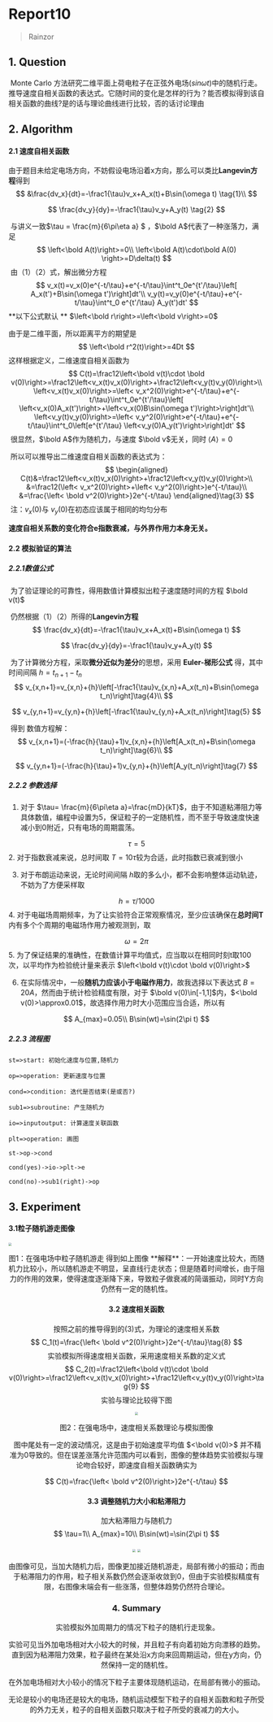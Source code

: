 # Report10

> Rainzor

## 1. Question

​	Monte Carlo 方法研究二维平面上荷电粒子在正弦外电场$( sin\omega t )$中的随机行走。 推导速度自相关函数的表达式。它随时间的变化是怎样的行为？能否模拟得到该自相关函数的曲线?是的话与理论曲线进行比较，否的话讨论理由

## 2. Algorithm

#### 2.1 速度自相关函数

​	由于题目未给定电场方向，不妨假设电场沿着x方向，那么可以类比**Langevin方程**得到
$$
&\frac{dv_x}{dt}=-\frac1{\tau}v_x+A_x(t)+B\sin(\omega t) \tag{1}\\
$$

$$
\frac{dv_y}{dy}=-\frac1{\tau}v_y+A_y(t) \tag{2}
$$

​	与讲义一致$\tau = \frac{m}{6\pi\eta a} $  ，$\bold A$代表了一种涨落力，满足
$$
\left<\bold A(t)\right>=0\\
\left<\bold A(t)\cdot\bold A(0) \right>=D\delta(t)
$$
​	由（1）（2）式，解出微分方程
$$
v_x(t)=v_x(0)e^{-t/\tau}+e^{-t/\tau}\int^t_0e^{t'/\tau}\left[ A_x(t')+B\sin(\omega t')\right]dt'\\
v_y(t)=v_y(0)e^{-t/\tau}+e^{-t/\tau}\int^t_0 e^{t'/\tau} A_y(t')dt'
$$
**以下公式默认 ** $\left<\bold r\right>=\left<\bold v\right>=0$	

由于是二维平面，所以距离平方的期望是
$$
\left<\bold r^2(t)\right>=4Dt
$$
这样根据定义，二维速度自相关函数为
$$
C(t)=\frac12\left<\bold v(t)\cdot \bold v(0)\right>=\frac12\left<v_x(t)v_x(0)\right>+\frac12\left<v_y(t)v_y(0)\right>\\
\left<v_x(t)v_x(0)\right>=\left< v_x^2(0)\right>e^{-t/\tau}+e^{-t/\tau}\int^t_0e^{t'/\tau}\left[ \left<v_x(0)A_x(t')\right>+\left<v_x(0)B\sin(\omega t')\right>\right]dt'\\
\left<v_y(t)v_y(0)\right>=\left< v_y^2(0)\right>e^{-t/\tau}+e^{-t/\tau}\int^t_0\left[e^{t'/\tau} \left<v_y(0)A_y(t')\right>\right]dt'
$$
​	很显然，$\bold A$作为随机力，与速度 $\bold v$无关，同时 $\left<A\right>=0$

​	所以可以推导出二维速度自相关函数的表达式为：
$$
\begin{aligned}
C(t)&=\frac12\left<v_x(t)v_x(0)\right>+\frac12\left<v_y(t)v_y(0)\right>\\
&=\frac12(\left< v_x^2(0)\right>+\left< v_y^2(0)\right>)e^{-t/\tau}\\
&=\frac{\left< \bold v^2(0)\right>}2e^{-t/\tau}
\end{aligned}\tag{3}
$$
​	注：$v_x(0)$与 $v_y(0)$在初态应该属于相同的均匀分布

​	**速度自相关系数的变化符合e指数衰减，与外界作用力本身无关。**

#### 2.2 模拟验证的算法

##### 2.2.1数值公式

​	为了验证理论的可靠性，得用数值计算模拟出粒子速度随时间的方程 $\bold v(t)$

​	仍然根据（1）（2）所得的**Langevin方程**
$$
\frac{dv_x}{dt}=-\frac1{\tau}v_x+A_x(t)+B\sin(\omega t)
$$

$$
\frac{dv_y}{dy}=-\frac1{\tau}v_y+A_y(t) 
$$

​	为了计算微分方程，采取**微分近似为差分**的思想，采用 **Euler-梯形公式** 得，其中时间间隔 $h=t_{n+1}-t_n$
$$
v_{x,n+1}=v_{x,n}+{h}\left[-\frac1{\tau}v_{x,n}+A_x(t_n)+B\sin(\omega t_n)\right]\tag{4}\\
$$

$$
v_{y,n+1}=v_{y,n}+{h}\left[-\frac1{\tau}v_{y,n}+A_x(t_n)\right]\tag{5}
$$

​	得到 数值方程解：
$$
v_{x,n+1}=(-\frac{h}{\tau}+1)v_{x,n}+{h}\left[A_x(t_n)+B\sin(\omega t_n)\right]\tag{6}\\
$$

$$
v_{y,n+1}=(-\frac{h}{\tau}+1)v_{y,n}+{h}\left[A_y(t_n)\right]\tag{7}
$$

##### 2.2.2 参数选择

1. 对于 $\tau= \frac{m}{6\pi\eta a}=\frac{mD}{kT}$，由于不知道粘滞阻力等具体数值，编程中设置为5，保证粒子的一定随机性，而不至于导致速度快速减小到0附近，只有电场的周期震荡。	

$$
\tau=5
$$
2. 对于指数衰减来说，总时间取 $T=10\tau$较为合适，此时指数已衰减到很小

3. 对于布朗运动来说，无论时间间隔 $h$取的多么小，都不会影响整体运动轨迹，不妨为了方便采样取

$$
h=\tau/1000
$$
4. 对于电磁场周期频率，为了让实验符合正常观察情况，至少应该确保在**总时间T**内有多个个周期的电磁场作用力被观测到，取

$$
\omega = 2\pi
$$
5. 为了保证结果的准确性，在数值计算平均值式，应当取以在相同时刻t取100次，以平均作为检验统计量来表示 $\left<\bold v(t)\cdot \bold v(0)\right>$

6. 在实际情况中，一般**随机力应该小于电磁作用力**，故我选择以下表达式 $B=20A$，然而由于统计检验精度有限，对于 $\bold v(0)\in[-1,1]$内，$<\bold v(0)>\approx0.01$，故选择作用力时大小范围应当合适，所以有

$$
A_{max}=0.05\\
B\sin(wt)=\sin(2\pi t)
$$

##### 2.2.3 流程图

```flow
st=>start: 初始化速度与位置,随机力
 
op=>operation: 更新速度与位置
 
cond=>condition: 迭代是否结束(是或否?)
 
sub1=>subroutine: 产生随机力

io=>inputoutput: 计算速度关联函数

plt=>operation: 画图
 
st->op->cond
 
cond(yes)->io->plt->e
 
cond(no)->sub1(right)->op
```

## 3. Experiment

#### 3.1粒子随机游走图像

<img src=".\img\random_walk.png" style="zoom:40%;" />

<center><p>图1：在强电场中粒子随机游走
得到如上图像
**解释**：一开始速度比较大，而随机力比较小，所以随机游走不明显，呈直线行走状态；但是随着时间增长，由于阻力的作用的效果，使得速度逐渐降下来，导致粒子做衰减的简谐振动，同时Y方向仍然有一定的随机性。

#### 3.2 速度相关函数

按照之前的推导得到的(3)式，为理论的速度相关系数
$$
C_1(t)=\frac{\left< \bold v^2(0)\right>}2e^{-t/\tau}\tag{8}
$$
实验模拟所得速度相关函数，采用速度相关系数的定义式
$$
C_2(t)=\frac12\left<\bold v(t)\cdot \bold v(0)\right>=\frac12\left<v_x(t)v_x(0)\right>+\frac12\left<v_y(t)v_y(0)\right>\tag{9}
$$
实验与理论比较得下图

<img src=".\img\covariance_v.png" style="zoom: 40%;" />

<center><p>图2：在强电场中，速度相关系数理论与模拟图像

​	图中尾处有一定的波动情况，这是由于初始速度平均值 $<\bold v(0)>$ 并不精准为0导致的。但在误差涨落允许范围内可以看到，图像的整体趋势实验模拟与理论吻合较好，即速度自相关函数确实为

$$
C(t)=\frac{\left< \bold v^2(0)\right>}2e^{-t/\tau}
$$


#### 3.3 调整随机力大小和粘滞阻力

加大粘滞阻力与随机力
$$
\tau=1\\
A_{max}=10\\
B\sin(wt)=\sin(2\pi t)
$$

<img src=".\img\random_walk2.png" style="zoom:40%;" />

<img src=".\img\covariance_v2.png" style="zoom:40%;" />


​	由图像可见，当加大随机力后，图像更加接近随机游走，局部有微小的振动；而由于粘滞阻力的作用，粒子相关系数仍然会逐渐收敛到0，但由于实验模拟精度有限，右图像末端会有一些涨落，但整体趋势仍然符合理论。



### 4. Summary

​	实验模拟外加周期力的情况下粒子的随机行走现象。

​	实验可见当外加电场相对大小较大的时候，并且粒子有向着初始方向漂移的趋势。直到因为粘滞阻力效果，粒子最终在某处沿x方向来回周期运动，但在y方向，仍然保持一定的随机性。

​	在外加电场相对大小较小的情况下粒子主要体现随机运动，在局部有微小的振动。

​	无论是较小的电场还是较大的电场，随机运动模型下粒子的自相关函数和粒子所受的外力无关，粒子的自相关函数只取决于粒子所受的衰减力的大小。